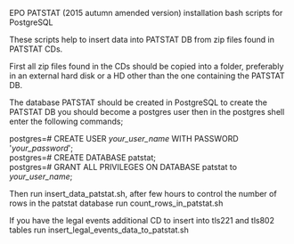 EPO PATSTAT (2015 autumn amended version) installation bash scripts for PostgreSQL

These scripts help to insert data into PATSTAT DB from zip files found in PATSTAT CDs.                

First all zip files found in the CDs should be copied into a folder, preferably in an external hard disk or a HD other than the one containing the PATSTAT DB.                         

The database PATSTAT should be created in PostgreSQL to create the PATSTAT DB you should become a postgres user then in the postgres shell enter the following commands;

postgres=# CREATE USER _your_user_name_ WITH PASSWORD '_your_password_';         
postgres=# CREATE DATABASE patstat;                                           
postgres=# GRANT ALL PRIVILEGES ON DATABASE patstat to _your_user_name_;     

Then run insert_data_patstat.sh, after few hours to control the number of rows in the patstat database run count_rows_in_patstat.sh

If you have the legal events  additional CD to insert into tls221 and tls802 tables run insert_legal_events_data_to_patstat.sh

